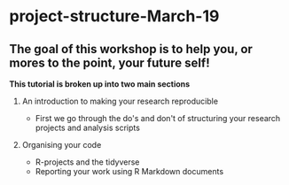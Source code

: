 # project-structure-March-19

## The goal of this workshop is to help you, or mores to the point, your future self!

**This tutorial is broken up into two main sections**

1.  An introduction to making your research reproducible
    + First we go through the do's and don't of structuring your research projects and analysis scripts

2. Organising your code
    + R-projects and the tidyverse
    + Reporting your work using R Markdown documents
 
    



